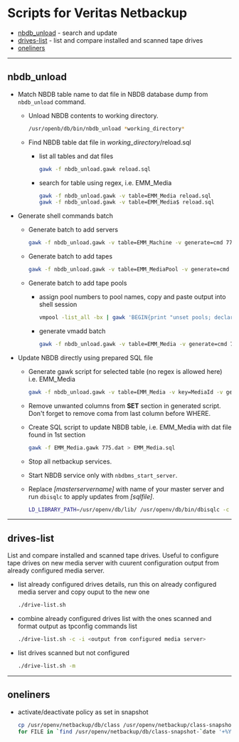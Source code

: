 # Scripts for Veritas Netbackup

* [nbdb_unload](#nbdb_unload) - search and update
* [drives-list](#drives-list) - list and compare installed and scanned tape drives
* [oneliners](#oneliners)

--------------------------------------------------------------------------------

## nbdb_unload

* Match NBDB table name to dat file in  NBDB database dump from `nbdb_unload` command.

  * Unload NBDB contents to working directory.

    ```bash
    /usr/openb/db/bin/nbdb_unload *working_directory*
    ```

  * Find NBDB table dat file in *working_directory*/reload.sql

    * list all tables and dat files

      ```bash
      gawk -f nbdb_unload.gawk reload.sql
      ```

    * search for table using regex, i.e. EMM_Media

      ```bash
      gawk -f nbdb_unload.gawk -v table=EMM_Media reload.sql
      gawk -f nbdb_unload.gawk -v table=EMM_Media$ reload.sql
      ```

* Generate shell commands batch

  * Generate batch to add servers

    ```bash
    gawk -f nbdb_unload.gawk -v table=EMM_Machine -v generate=cmd 770.dat
    ```

  * Generate batch to add tapes

    ```bash
    gawk -f nbdb_unload.gawk -v table=EMM_MediaPool -v generate=cmd 778.dat
    ```

  * Generate batch to add tape pools

    * assign pool numbers to pool names, copy and paste output into shell session

      ```bash
      vmpool -list_all -bx | gawk 'BEGIN{print "unset pools; declare -A pools"} $2~/^[0-9]+$/ {print "pools["$1"]="$2";"}'
      ```

    * generate vmadd batch

      ```bash
      gawk -f nbdb_unload.gawk -v table=EMM_Media -v generate=cmd 775.dat
      ```

* Update NBDB directly using prepared SQL file

  * Generate gawk script for selected table (no regex is allowed here) i.e. EMM_Media

    ```bash
    gawk -f nbdb_unload.gawk -v table=EMM_Media -v key=MediaId -v generate=sql reload.sql > EMM_Media.gawk
    ```

  * Remove unwanted columns from **SET** section in generated script. Don't forget to remove coma from last column before WHERE.

  * Create SQL script to update NBDB table, i.e. EMM_Media with dat file found in 1st section

    ```bash
    gawk -f EMM_Media.gawk 775.dat > EMM_Media.sql
    ```

  * Stop all netbackup services.
    
  * Start NBDB service only with `nbdbms_start_server`.

  * Replace *[masterservername]* with name of your master server and run `dbisqlc` to apply updates from *[sqlfile]*.

    ```bash
    LD_LIBRARY_PATH=/usr/openv/db/lib/ /usr/openv/db/bin/dbisqlc -c "CS=utf8;UID=dba;PWD=nbusql;ENG=NB_[masterservername];DBN=NBDB;LINKS=tcpip(IP=127.0.0.1;PORT=13785)" [sqlfile]
    ```

--------------------------------------------------------------------------------

## drives-list

List and compare installed and scanned tape drives. Useful to configure tape drives on new media server with cuurent configuration output from already configured media server.

* list already configured drives details, run this on already configured media server and copy ouput to the new one

  ```bash
  ./drive-list.sh
  ```

* combine already configured drives list with the ones scanned and format output as tpconfig commands list

  ```bash
  ./drive-list.sh -c -i <output from configured media server>
  ```

* list drives scanned but not configured

  ```bash
  ./drive-list.sh -m
  ```

--------------------------------------------------------------------------------

## oneliners

* activate/deactivate policy as set in snapshot

  ```bash
  cp /usr/openv/netbackup/db/class /usr/openv/netbackup/class-snapshot-`date '+%Y%m%d'`
  for FILE in `find /usr/openv/netbackup/db/class-snapshot-`date '+%Y%m%d'` -maxdepth 2 -type f -name info`; do POLICY=`dirname ${FILE}`; echo "bpplinfo -set ${POLICY##*/} `sed -n '/^ACTIVE/{s/ACTIVE 0/-active/;s/ACTIVE 1/-inactive/;p}' ${FILE}`"; done
  ```

